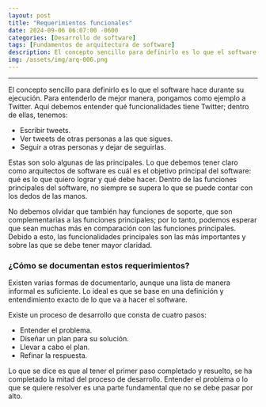 ```yaml
---
layout: post
title: "Requerimientos funcionales"
date: 2024-09-06 06:07:00 -0600
categories: [Desarrollo de software]
tags: [Fundamentos de arquitectura de software]
description: El concepto sencillo para definirlo es lo que el software hace durante su ejecución. Para entenderlo de mejor manera, pongamos como ejemplo a Twitter.....
img: /assets/img/arq-006.png
---
```


---

El concepto sencillo para definirlo es lo que el software hace durante su ejecución. Para entenderlo de mejor manera, pongamos como ejemplo a Twitter. Aquí debemos entender qué funcionalidades tiene Twitter; dentro de ellas, tenemos:

* Escribir tweets.
* Ver tweets de otras personas a las que sigues.
* Seguir a otras personas y dejar de seguirlas.

Estas son solo algunas de las principales. Lo que debemos tener claro como arquitectos de software es cuál es el objetivo principal del software: qué es lo que quiero lograr y qué debe hacer. Dentro de las funciones principales del software, no siempre se supera lo que se puede contar con los dedos de las manos.

No debemos olvidar que también hay funciones de soporte, que son complementarias a las funciones principales; por lo tanto, podemos esperar que sean muchas más en comparación con las funciones principales. Debido a esto, las funcionalidades principales son las más importantes y sobre las que se debe tener mayor claridad.

### ¿Cómo se documentan estos requerimientos?

Existen varias formas de documentarlo, aunque una lista de manera informal es suficiente. Lo ideal es que se base en una definición y entendimiento exacto de lo que va a hacer el software.

Existe un proceso de desarrollo que consta de cuatro pasos:
* Entender el problema.
* Diseñar un plan para su solución.
* Llevar a cabo el plan.
* Refinar la respuesta.

Lo que se dice es que al tener el primer paso completado y resuelto, se ha completado la mitad del proceso de desarrollo. Entender el problema o lo que se quiere resolver es una parte fundamental que no se debe pasar por alto.
